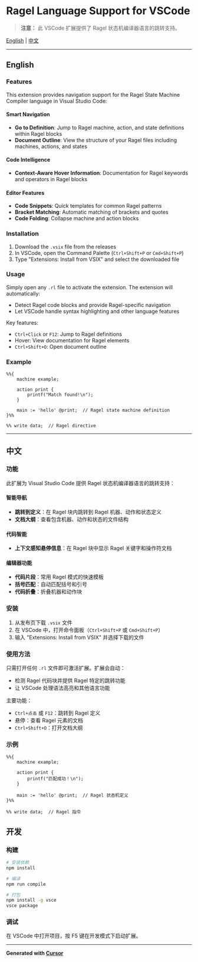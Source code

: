 # Ragel Language Support for VSCode

> **注意：** 此 VSCode 扩展提供了 Ragel 状态机编译器语言的跳转支持。

[English](#english) | [中文](#中文)

---

<a id="english"></a>

## English

### Features

This extension provides navigation support for the Ragel State Machine Compiler language in Visual Studio Code:

#### Smart Navigation
- **Go to Definition**: Jump to Ragel machine, action, and state definitions within Ragel blocks
- **Document Outline**: View the structure of your Ragel files including machines, actions, and states

#### Code Intelligence
- **Context-Aware Hover Information**: Documentation for Ragel keywords and operators in Ragel blocks

#### Editor Features
- **Code Snippets**: Quick templates for common Ragel patterns
- **Bracket Matching**: Automatic matching of brackets and quotes
- **Code Folding**: Collapse machine and action blocks

### Installation

1. Download the `.vsix` file from the releases
2. In VSCode, open the Command Palette (`Ctrl+Shift+P` or `Cmd+Shift+P`)
3. Type "Extensions: Install from VSIX" and select the downloaded file

### Usage

Simply open any `.rl` file to activate the extension. The extension will automatically:
- Detect Ragel code blocks and provide Ragel-specific navigation
- Let VSCode handle syntax highlighting and other language features

Key features:
- `Ctrl+Click` or `F12`: Jump to Ragel definitions
- Hover: View documentation for Ragel elements
- `Ctrl+Shift+O`: Open document outline

### Example

```ragel
%%{
    machine example;

    action print {
        printf("Match found!\n");
    }

    main := 'hello' @print;  // Ragel state machine definition
}%%

%% write data;  // Ragel directive
```

---

<a id="中文"></a>

## 中文

### 功能

此扩展为 Visual Studio Code 提供 Ragel 状态机编译器语言的跳转支持：

#### 智能导航
- **跳转到定义**：在 Ragel 块内跳转到 Ragel 机器、动作和状态定义
- **文档大纲**：查看包含机器、动作和状态的文件结构

#### 代码智能
- **上下文感知悬停信息**：在 Ragel 块中显示 Ragel 关键字和操作符文档

#### 编辑器功能
- **代码片段**：常用 Ragel 模式的快速模板
- **括号匹配**：自动匹配括号和引号
- **代码折叠**：折叠机器和动作块

### 安装

1. 从发布页下载 `.vsix` 文件
2. 在 VSCode 中，打开命令面板（`Ctrl+Shift+P` 或 `Cmd+Shift+P`）
3. 输入 "Extensions: Install from VSIX" 并选择下载的文件

### 使用方法

只需打开任何 `.rl` 文件即可激活扩展。扩展会自动：
- 检测 Ragel 代码块并提供 Ragel 特定的跳转功能
- 让 VSCode 处理语法高亮和其他语言功能

主要功能：
- `Ctrl+点击` 或 `F12`：跳转到 Ragel 定义
- 悬停：查看 Ragel 元素的文档
- `Ctrl+Shift+O`：打开文档大纲

### 示例

```ragel
%%{
    machine example;

    action print {
        printf("匹配成功！\n");
    }

    main := 'hello' @print;  // Ragel 状态机定义
}%%

%% write data;  // Ragel 指令
```

## 开发

### 构建

```bash
# 安装依赖
npm install

# 编译
npm run compile

# 打包
npm install -g vsce
vsce package
```

### 调试

在 VSCode 中打开项目，按 F5 键在开发模式下启动扩展。

---

**Generated with [Cursor](https://cursor.sh/)**